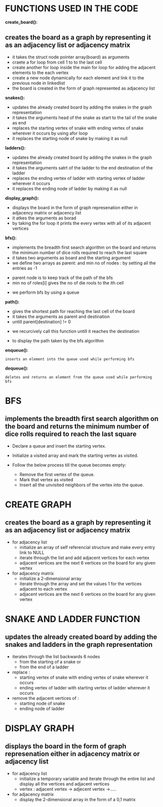 
# FUNCTIONS USED IN THE CODE


**create_board():**

 ##   creates the board as a graph by representing it as an adjacency list or adjacency matrix
 
   * it takes the struct node pointer array(board) as arguments   
   * craete a for loop from cell 1  to to the last cell
   * create another for loop inside the main for loop for adding the adjacent elements to the each vertex 
   * create a new node dynamically for each element and link it to the previous node in linkedlist
   * the board is created in the form of graph represented as adjacency list

**snakes():**

   * updates the already created board by adding  the snakes in the graph representation
   *  it takes the arguments head of the snake as start to the tail of the snake as end
   *  replaces the starting vertex of snake with ending vertex of snake wherever it occurs by using afor loop
   *  it replaces the  starting node of snake by making it as null

**ladders():**
    
   * updates the already created board by adding  the snakes in the graph representation
   *  it takes the arguments satrt of the ladder to the end destination of the ladder
   *  replaces the ending vertex of ladder with starting vertex of ladder wherever it occurs
   *  it replaces the  ending node of ladder by making it as null
    
**display_graph():**

   * displays the board in the form of graph represenation either in adjacency matrix or adjacency list
   * it atkes the arguments as borad 
   * by taking the for loop it prints the every vertex with all of its adjacent vertices
   
   
**bfs():**
    
   * implements the breadth first search algorithm on the board and returns the minimum number of dice rolls required to reach the last square
   * it takes two arguments as board and the starting argument
   * we define two arrays as parent: and min no of nodes : by setting all the entries as -1
   - parent node is to keep track of the path of the bfs
   - min no of roles[i] gives the no of die rools to the ith cell
   * we perform bfs by using a queue 


**path():**

   * gives the shortest path for reaching the last cell of the board
   * it takes the arguments as parent and destination
   * untill parent[destination] != 0 
   - we recurcively call this function untill it reaches the destination 
   * to display the path taken by the bfs algorithm
   
**enqueue():**

    inserts an element into the queue used while performing bfs 

**dequeue():**

    deletes and returns an element from the queue used while performing bfs 


# BFS

## implements the breadth first search algorithm on the board and returns the minimum number of dice rolls required to reach the last square

* Declare a queue and insert the starting vertex.

* Initialize a visited array and mark the starting vertex as visited.

* Follow the below process till the queue becomes empty:
   - Remove the first vertex of the queue.
   - Mark that vertex as visited
   - Insert all the unvisited neighbors of the vertex into the queue.


# CREATE GRAPH

## creates the board as a graph by representing it as an adjacency list or adjacency matrix

* for adjacency list 
   - initialize an array of self referencial structure and make every entry link to NULL
   - iterate through the list and add adjacent vertices for each vertex
   - adjacent vertices are the next 6 vertices on the board for any given vertex
* for adjacency matrix 
   - initialize a 2-dimensional array
   - iterate through the array and set the values 1 for the vertices adjacent to each vertex
   - adjacent vertices are the next 6 vertices on the board for any given vertex
  

# SNAKE AND LADDER FUNCTION

## updates the already created board by adding  the snakes and ladders in the graph representation
    
* iterates through the list backwards 6 nodes 
    - from the starting of a snake or
    - from the end of a ladder
* replace :
  - starting vertex of snake with ending vertex of snake wherever it occurs
  - ending vertex of ladder with starting vertex of ladder wherever it occurs
* remove the adjacent vertices of :
   - starting node of snake
   - ending node of ladder 

# DISPLAY GRAPH

## displays the board in the form of graph represenation either in adjacency matrix or adjacency list

* for adjacency list 
   - initialize a temporary variable and iterate through the entire list and display all the vertices and adjacent vertices
   - vertex : adjacent vertex -> adjecent vertex ->..... 
* for adjacency matrix 
   - display the 2-dimensional array in the form of a 0,1 matrix 


